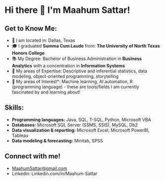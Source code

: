 # Hi there 👋 I'm Maahum Sattar!
## Get to Know Me: 
- 📍 I am located in: Dallas, Texas 
- 🎓 I graduated **Summa Cum Laude** from: **The University of North Texas Honors College**
- 📚 My Degree: Bachelor of Business Administration in **Business Analytics** with a concentration in **Information Systems** 
- 🧠 My areas of Expertise: Descriptive and inferential statistics, data modeling, object-oriented programming, storytelling
- 🤔 My areas of Interest*: Machine learning, AI automation, R (programming language) - these are tools/fields I am currently fascinated by and learning about! 

## Skills:
- **Programming languages:** Java, SQL, T-SQL, Python, Microsoft VBA
- **Databases:** Microsoft SQL Server (SSMS, SSIS), MySQL, Db2
- **Data visualization & reporting:** Microsoft Excel, Microsoft PowerBI, Tableau
- **Data modeling & forecasting:** Minitab, SPSS

## Connect with me!
- MaahumSattar@gmail.com
- Linkedin: Linkedin.com/in/Maahum-Sattar
<!--
**MaahumS/MaahumS** is a ✨ _special_ ✨ repository because its `README.md` (this file) appears on your GitHub profile.
